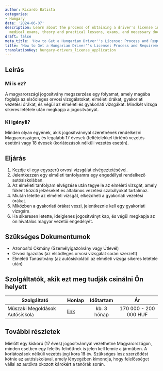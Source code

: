 ```yaml
---
author: Ricardo Batista
categories:
- Hungary
date: '2024-06-07'
description: Learn about the process of obtaining a driver's license in Hungary, including
  medical exams, theory and practical lessons, exams, and necessary documents.
draft: false
meta_title: 'How to Get a Hungarian Driver''s License: Process and Requirements'
title: 'How to Get a Hungarian Driver''s License: Process and Requirements'
translationKey: hungary-drivers_license_application
---
```



## Leírás
### Mi is ez?
A magyarországi jogosítvány megszerzése egy folyamat, amely magába foglalja az elsődleges orvosi vizsgálatokat, elméleti órákat, gyakorlati vezetési órákat, és végül az elméleti és gyakorlati vizsgákat. Mindkét vizsga sikeres letétele után megkapja a jogosítványát.

### Ki igényli?
Minden olyan egyének, akik jogosítvánnyal szeretnének rendelkezni Magyarországon, és legalább 17 évesek (feltételekkel történő vezetés esetén) vagy 18 évesek (korlátozások nélküli vezetés esetén).

## Eljárás
1. Kezdje el egy egyszerű orvosi vizsgálat elvégeztetésével.
2. Jelentkezzen egy elméleti tanfolyamra egy engedéllyel rendelkező autósiskolában.
3. Az elméleti tanfolyam elvégzése után tegye le az elméleti vizsgát, amely főként közúti jelzéseket és általános vezetési szabályokat tartalmaz.
4. Miután letette az elméleti vizsgát, elkezdheti a gyakorlati vezetési órákat.
5. Miközben a gyakorlati órákat veszi, jelentkeznie kell egy gyakorlati vizsgára.
6. Ha sikeresen letette, ideiglenes jogosítványt kap, és végül megkapja az ön hivatalos magyar vezetői engedélyét.

## Szükséges Dokumentumok
* Azonosító Okmány (Személyigazolvány vagy Útlevél)
* Orvosi Igazolás (az elsődleges orvosi vizsgálat során szerzett)
* Elméleti Tanúsítvány (az autósiskolától az elméleti vizsga sikeres letétele után)

## Szolgáltatók, akik ezt meg tudják csinálni Ön helyett

| Szolgáltató     |     Honlap     |     Időtartam    |       Ár      |
| --------------- | --------------- |  :-------------: | :-------------: |
| Műszaki Megoldások Autósiskola | [link](https://Muszaki-Megoldasok.com)  | kb. 3 hónap |  170 000 - 200 000 HUF |

## További részletek
Mielőtt egy kiskorú (17 éves) jogosítvánnyal vezethetne Magyarországon, minden esetben egy felelős felnőttnek is jelen kell lennie a járműben. A korlátozások nélküli vezetés jogi kora 18 év. Szükséges lesz szerződést kötnie az autósiskolával, amely lényegében kimondja, hogy felelősséget vállal az autókra okozott károkért a tanórák során.